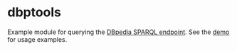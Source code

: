 # dbptools

Example module for querying the [DBpedia SPARQL endpoint](https://dbpedia.org/sparql). See the [demo](demo.ipynb) for usage examples.
